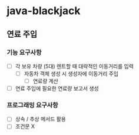 # java-blackjack

## 연료 주입

### 기능 요구사항

- [ ] 각 보유 차량 (5대) 렌트할 때 대략적인 이동거리를 입력
  - [ ] 자동차 객체 생성 시 생성자에 이동거리 주입
    - [ ] 연료량 계산
- [ ] 연료 주입에 필요한 연료량 보고서 생성

### 프로그래밍 요구사항 

- [ ] 상속 / 추상 메서드 활용
- [ ] 조건문 X